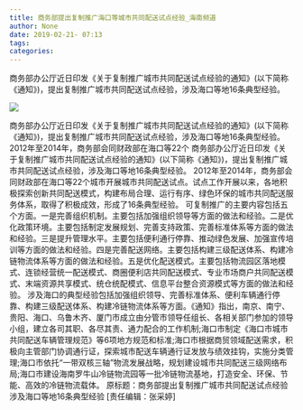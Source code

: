 ```yaml
---
title: 商务部提出复制推广海口等城市共同配送试点经验_海南频道
author: None
date: 2019-02-21- 07:13
tags: 
categories: 
---
```

商务部办公厅近日印发《关于复制推广城市共同配送试点经验的通知》(以下简称《通知》)，提出复制推广城市共同配送试点经验，涉及海口等地16条典型经验。
<!-- more -->
                
<img align="center" border="0" src="http://p2.ifengimg.com/a/2016/0810/204c433878d5cf9size1_w16_h16.png" />
                
            
商务部办公厅近日印发《关于复制推广城市共同配送试点经验的通知》(以下简称《通知》)，提出复制推广城市共同配送试点经验，涉及海口等地16条典型经验。2012年至2014年，商务部会同财政部在海口等22个
商务部办公厅近日印发《关于复制推广城市共同配送试点经验的通知》(以下简称《通知》)，提出复制推广城市共同配送试点经验，涉及海口等地16条典型经验。
2012年至2014年，商务部会同财政部在海口等22个城市开展城市共同配送试点。试点工作开展以来，各地积极探索创新共同配送模式，构建布局合理、运行有序、绿色环保的城市共同配送服务体系，取得了积极成效，形成了16条典型经验。
可复制推广的主要内容包括五个方面。一是完善组织机制。主要包括加强组织领导等方面的做法和经验。二是优化政策环境。主要包括制定发展规划、完善支持政策、完善标准体系等方面的做法和经验。三是提升管理水平。主要包括便利通行停靠、推动绿色发展、加强宣传培训等方面的做法和经验。四是完善配送网络。主要包括构建三级配送体系、构建冷链物流体系等方面的做法和经验。五是优化配送模式。主要包括物流园区落地模式、连锁经营统一配送模式、商圈便利店共同配送模式、专业市场商户共同配送模式、末端资源共享模式、统仓统配模式、信息平台整合资源模式等方面的做法和经验。
涉及海口的典型经验包括加强组织领导、完善标准体系、便利车辆通行停靠、构建三级配送体系、构建冷链物流体系等方面。《通知》指出，南京、南宁、贵阳、海口、乌鲁木齐、厦门市成立由分管市领导任组长、各相关部门参加的领导小组，建立各司其职、各尽其责、通力配合的工作机制;海口市制定《海口市城市共同配送车辆管理规范》等6项地方规范和标准;海口市根据商贸领域配送需求，积极向主管部门协调通行证，探索城市配送车辆通行证发放与绩效挂钩，实施分类管理;海口市依托“一带双核三轴”物流发展战略，规划建设城市共同配送三级网络布局;海口市建设海南罗牛山冷链物流园等一批冷链物流基地，打造安全、环保、节能、高效的冷链物流载体。
原标题：商务部提出复制推广城市共同配送试点经验涉及海口等地16条典型经验
[责任编辑：张采婷]
            
